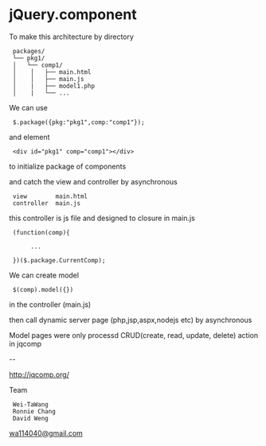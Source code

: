 jQuery.component
=================


To make this architecture by directory 

     packages/
     └── pkg1/
     │   └── comp1/
     │    │   ├── main.html
     │    │   ├── main.js
     │    |   ├── model1.php
     │    |   └── ...

We can use

     $.package({pkg:"pkg1",comp:"comp1"}); 

and element

     <div id="pkg1" comp="comp1"></div>

to initialize package of components

and catch the view and controller by asynchronous

     view        main.html  
     controller  main.js

this controller is js file and designed to closure in main.js

     (function(comp){
          
          ...
          
     })($.package.CurrentComp);


We can create model  

     $(comp).model({}) 

in the controller (main.js)

then call dynamic server page (php,jsp,aspx,nodejs etc) by asynchronous

Model pages were only processd CRUD(create, read, update, delete) action in jqcomp

--

http://jqcomp.org/

Team

     Wei-TaWang
     Ronnie Chang
     David Weng

wa114040@gmail.com
